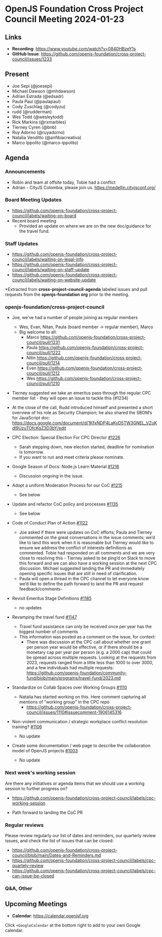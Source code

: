 # OpenJS Foundation Cross Project Council Meeting 2024-01-23

## Links

* **Recording**: https://www.youtube.com/watch?v=0840HBzeY1s
* **GitHub Issue**: https://github.com/openjs-foundation/cross-project-council/issues/1233

## Present

* Joe Sepi (@joesepi)
* Michael Dawson (@mhdawson)
* Adrian Estrada (@edsadr)
* Paula Paul (@paulapaul)
* Cody Zuschlag (@codyzu)
* rudd (@rudderman)
* Wes Todd (@wesleytodd)
* Rick Markins (@rxmarbles)
* Tierney Cyren (@bnb)
* Ruy Adorno (@ruyadorno)
* Natalia Venditto (@anfibiacreativa)
* Marco Ippolito (@marco-ippolito)

## Agenda

### Announcements

* Robin and team at offsite today, Tobie had a conflict
* Adrian - CityJS Colombia, please join us.  https://medellin.cityjsconf.org/

### Board Meeting Updates

- https://github.com/openjs-foundation/cross-project-council/labels/waiting-on-board
- Recent board meeting
  - Provided an update on where we are on the new doc/guidance for the travel fund.

### Staff Updates

- https://github.com/openjs-foundation/cross-project-council/labels/waiting-on-legal-info
- https://github.com/openjs-foundation/cross-project-council/labels/waiting-on-staff-update
- https://github.com/openjs-foundation/cross-project-council/labels/waiting-on-website-update

*Extracted from **cross-project-council-agenda** labeled issues and pull requests from the **openjs-foundation org** prior to the meeting.

### openjs-foundation/cross-project-council

* Joe, we’ve had a number of people joining as regular members
  * Wes, Evan, Nitan, Paula (board member -> regular member), Marco
  * Big welcome to all: 
    * Marco https://github.com/openjs-foundation/cross-project-council/pull/1231
    * Paula https://github.com/openjs-foundation/cross-project-council/pull/1222
    * Nitin https://github.com/openjs-foundation/cross-project-council/pull/1214
    * Even https://github.com/openjs-foundation/cross-project-council/pull/1212
    * Wes https://github.com/openjs-foundation/cross-project-council/pull/1210

* Tierney suggested we take an emeritus pass through the regular CPC member list - they will open an issue to tackle this (#1234)

* At the close of the call, Rudd introduced himself and presented a short overview of his role as Security Champion; he also shared the SBOM’s for JavaScript doc: https://docs.google.com/document/d/1KfxNDP4LaKyD5TW3GNEL_VZuKdl9UzuTOfcKgZ3D3bY/edit

* CPC Election: Special Election For CPC Director [#1226](https://github.com/openjs-foundation/cross-project-council/issues/1226)
  * Sarah stepping down, new election started, deadline for nomination is tomorrow.
  * If you want to run and meet criteria please nominate.

* Google Season of Docs: Node.js Learn Material [#1216](https://github.com/openjs-foundation/cross-project-council/issues/1216)
  * Discussion ongoing in the issue.

* Adopt a uniform Moderation Process for our CoC [#1215](https://github.com/openjs-foundation/cross-project-council/issues/1215)
  * See below

* Update and refactor CoC policy and processes [#1135](https://github.com/openjs-foundation/cross-project-council/pull/1135)
  * See below

* Code of Conduct Plan of Action [#1122](https://github.com/openjs-foundation/cross-project-council/issues/1122)
  * Joe asked if there were updates on CoC efforts; Paula and Tierney commented on the great conversations in the issue comments; we’d like to land this work when it is reasonable but Tierney would like to ensure we address the conflict of interests definitions as commented. Tobie had responded on all comments and we are very close to resolving this - Tierney asked to be ping’d on Slack to move this forward and we can also have a working session at the next CPC discussion. Michael suggested landing the PR and immediately opening specific issues that are still in need of clarification.
  * Paula will open a thread in the CPC channel to let everyone know we’d like to define the path forward to land the PR and request feedback/comments-

* Revisit Emeritus Stage Definitions [#1185](https://github.com/openjs-foundation/cross-project-council/issues/1185)
  * no updates

* Revamping the travel fund [#1147](https://github.com/openjs-foundation/cross-project-council/issues/1147)
  * Travel fund assistance can only be received once per year has the biggest number of comments
  * This information was posted as a comment on the issue, for context:
    * There was discussion at the CPC call about whether one grant per person year would be effective, or if there should be a monetary cap per year per person (e.g. a 2000 cap) that could be spread across multiple requests. Looking at the requests from 2023, requests ranged from a little less than 1000 to over 3000, and a few individuals had multiple requests: https://github.com/openjs-foundation/community-fund/blob/main/programs/travel-fund/2023.md

* Standardize on Collab Spaces over Working Groups [#1110](https://github.com/openjs-foundation/cross-project-council/issues/1110)
  * Natalia has started working on this. Here comment capturing all mentions of "working group" in the CPC repo
    * https://github.com/openjs-foundation/cross-project-council/issues/1110#issuecomment-1906145316

* Non-violent communication / strategic workplace conflict resolution training? [#1106](https://github.com/openjs-foundation/cross-project-council/issues/1106)
  * No update

* Create some documentation / web page to describe the collaboration model of OpenJS projects [#1003](https://github.com/openjs-foundation/cross-project-council/issues/1003)
  * No update

### Next week's working session

Are there any initiatives or agenda items that we should use a working session to further progress on?
- https://github.com/openjs-foundation/cross-project-council/labels/cpc-working-session

* Path forward to landing the CoC PR 

### Regular reviews

Please review regularly our list of dates and reminders, our quarterly review issues, and check the list of issues that can be closed:

- https://github.com/openjs-foundation/cross-project-council/blob/main/Dates-and-Reminders.md
- https://github.com/openjs-foundation/cross-project-council/labels/cpc-quartely-review
- https://github.com/openjs-foundation/cross-project-council/labels/cpc-can-issue-be-closed

### Q&A, Other

## Upcoming Meetings

* **Calendar**: <https://calendar.openjsf.org>

Click `+GoogleCalendar` at the bottom right to add to your own Google calendar.
